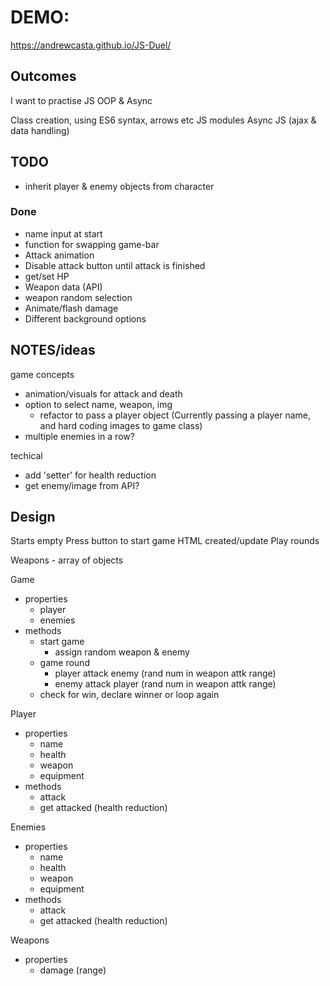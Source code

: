 # DEMO:

https://andrewcasta.github.io/JS-Duel/

## Outcomes

I want to practise JS OOP & Async

Class creation, using ES6 syntax, arrows etc
JS modules
Async JS (ajax & data handling)

## TODO

- inherit player & enemy objects from character

### Done

- name input at start
- function for swapping game-bar
- Attack animation
- Disable attack button until attack is finished
- get/set HP
- Weapon data (API)
- weapon random selection
- Animate/flash damage
- Different background options

## NOTES/ideas

game concepts

- animation/visuals for attack and death
- option to select name, weapon, img
  - refactor to pass a player object (Currently passing a player name, and hard coding images to game class)
- multiple enemies in a row?

techical

- add 'setter' for health reduction
- get enemy/image from API?

## Design

Starts empty
Press button to start game
HTML created/update
Play rounds

Weapons - array of objects

Game

- properties
  - player
  - enemies
- methods
  - start game
    - assign random weapon & enemy
  - game round
    - player attack enemy (rand num in weapon attk range)
    - enemy attack player (rand num in weapon attk range)
  - check for win, declare winner or loop again

Player

- properties
  - name
  - health
  - weapon
  - equipment
- methods
  - attack
  - get attacked (health reduction)

Enemies

- properties
  - name
  - health
  - weapon
  - equipment
- methods
  - attack
  - get attacked (health reduction)

Weapons

- properties
  - damage (range)
